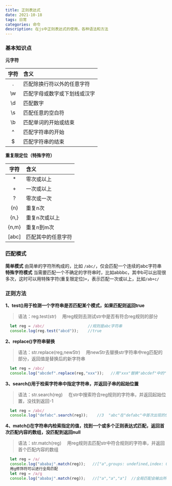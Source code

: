 ```yaml
---
title: 正则表达式
date: 2021-10-18
tags: 日常
categories: 命令
description: 在js中正则表达式的使用，各种语法和方法
---
```

### 基本知识点
**元字符**

|字符|含义|
|:-:|:-|
|.|匹配除换行符以外的任意字符|
|\w|匹配字母或数字或下划线或汉字|
|\d|匹配数字|
|\s|匹配任意的空白符|
|\b|匹配单词的开始或结束|
|^|匹配字符串的开始|
|$|匹配字符串的结束|

**重复限定位（特殊字符）**

|字符|含义|
|:-:|:-|
|*|零次或以上|
|+|一次或以上|
|?|零次或一次|
|{n}|重复n次|
|{n,}|重复n次或以上|
|{n,m}|重复n到m次|
|[abc]|匹配其中的任意字符|

### 匹配模式
**简单模式**
由简单的字符所构成的，比如 `/abc/`，仅会匹配一个连续的abc字符串
**特殊字符模式**
当需要匹配一个不确定的字符串时，比如abbbc，其中b可以出现很多次，这时可以用特殊字符(重复限定位)`+`，表示匹配一次或以上，比如`/ab+c/`

### 正则方法
**1、test()用于检测一个字符串是否匹配某个模式，如果匹配则返回true**
> 语法：reg.test(str)  &emsp;用reg规则去测试str中是否有符合reg规则的部分
```javascript
  let reg = /abc/                   //规则是abc字符串
  console.log(reg.test("abcd"));    //true
```
**2、replace()字符串替换**
> 语法：str.replace(reg,newStr)  &emsp;用newStr去替换str字符串中reg匹配的部分，返回值是替换后的新字符串
```javascript
  let reg = /abc/
  console.log("abcdef".replace(reg,"xxx"));   //用"xxx"替换"abcdef"中的"abc"，所以输出xxxdef
```
**3、search()用于检索字符串中指定字符串，并返回子串的起始位置**
> 语法：str.search(reg)  &emsp;在str中搜索符合reg规则的字符串，并返回起始位置，没找到返回-1
```javascript
  let reg = /abc/
  console.log("defabc".search(reg));    //3  "abc"在"defabc"中首次出现的位置是3
```
**4、match()在字符串内检索指定的值，找到一个或多个正则表达式匹配，返回首次匹配内容的数组，没匹配到返回null**
> 语法：str.match(reg)  &emsp;用reg规则去匹配str中符合规则的字符串，并返回首个匹配内容的数组
```javascript
  let reg = /a/
  console.log("ababaj".match(reg));   //["a",groups: undefined,index: 0,input: "ababaj"]
  用g修饰符可以进行全局匹配
  let reg = /a/g
  console.log("ababaj".match(reg));   //["a","a","a"]  //全局匹配会输出所有匹配到的内容组成的数组
```